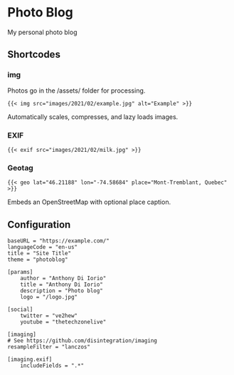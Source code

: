 # Photo Blog

My personal photo blog

## Shortcodes

### img
Photos go in the /assets/ folder for processing. 

`{{< img src="images/2021/02/example.jpg" alt="Example" >}}`

Automatically scales, compresses, and lazy loads images.

### EXIF

`{{< exif src="images/2021/02/milk.jpg" >}}`

### Geotag

`{{< geo lat="46.21188" lon="-74.58684" place="Mont-Tremblant, Quebec" >}}`

Embeds an OpenStreetMap with optional place caption.

## Configuration

```
baseURL = "https://example.com/"
languageCode = "en-us"
title = "Site Title"
theme = "photoblog"

[params]
    author = "Anthony Di Iorio"
    title = "Anthony Di Iorio"
    description = "Photo blog"
    logo = "/logo.jpg"

[social]
    twitter = "ve2hew"
    youtube = "thetechzonelive"

[imaging]
# See https://github.com/disintegration/imaging
resampleFilter = "lanczos"

[imaging.exif]
    includeFields = ".*"
```


